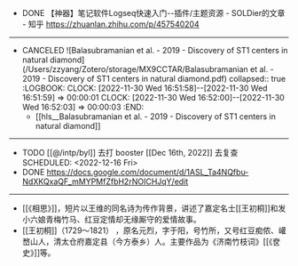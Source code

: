 - DONE 【神器】笔记软件Logseq快速入门--插件/主题资源 - SOLDier的文章 - 知乎 https://zhuanlan.zhihu.com/p/457540204
- ---
- CANCELED ![Balasubramanian et al. - 2019 - Discovery of ST1 centers in natural diamond](/Users/zzyang/Zotero/storage/MX9CCTAR/Balasubramanian et al. - 2019 - Discovery of ST1 centers in natural diamond.pdf)
  collapsed:: true
  :LOGBOOK:
  CLOCK: [2022-11-30 Wed 16:51:58]--[2022-11-30 Wed 16:51:59] =>  00:00:01
  CLOCK: [2022-11-30 Wed 16:52:00]--[2022-11-30 Wed 16:52:03] =>  00:00:03
  :END:
	- [[hls__Balasubramanian et al. - 2019 - Discovery of ST1 centers in natural diamond]]
- ---
- TODO [[@/intp/byl]] 去打 booster [[Dec 16th, 2022]] 去复查
  SCHEDULED: <2022-12-16 Fri>
- DONE https://docs.google.com/document/d/1ASL_Ta4NQfbu-NdXKQxaQF_mMYPMfZfbH2rNOICHJqY/edit
- ---
- [[《相思》]]，短片以王维的同名诗为传作背景，讲述了嘉定名士[[王初桐]]和发小六娘青梅竹马、红豆定情却无缘厮守的爱情故事。
- [[王初桐]]（1729～1821） ，原名元烈，字于阳，号竹所，又号红豆痴侬、巏嵍山人，清太仓府嘉定县（今方泰乡）人。主要作品为《济南竹枝词》[[《奁史》]]等。